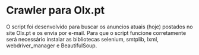 # Crawler para Olx.pt
O script foi desenvolvido para buscar os anuncios atuais (hoje) postados no site Olx.pt e os envia por e-mail.
Para que o script funcione corretamente será necessário instalar as bibliotecas selenium, smtplib, lxml, webdriver_manager e BeautifulSoup.
